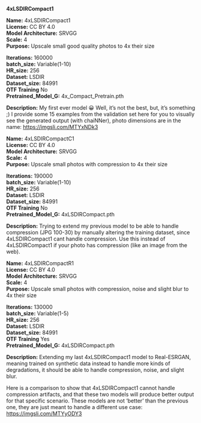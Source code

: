 **4xLSDIRCompact1**

**Name:** 4xLSDIRCompact1  
**License:** CC BY 4.0  
**Model Architecture:** SRVGG  
**Scale:** 4  
**Purpose:** Upscale small good quality photos to 4x their size  

**Iterations:** 160000  
**batch_size:** Variable(1-10)  
**HR_size:** 256  
**Dataset:** LSDIR  
**Dataset_size:** 84991  
**OTF Training** No  
**Pretrained_Model_G:** 4x_Compact_Pretrain.pth  

**Description:** My first ever model 😀 Well, it’s not the best, but, it’s something ;) 
I provide some 15 examples from the validation set here for you to visually see the generated output (with chaiNNer), photo dimensions are in the name: https://imgsli.com/MTYxNDk3 

**Name:** 4xLSDIRCompactC1  
**License:** CC BY 4.0  
**Model Architecture:** SRVGG  
**Scale:** 4  
**Purpose:** Upscale small  photos with compression to 4x their size  

**Iterations:** 190000  
**batch_size:** Variable(1-10)  
**HR_size:** 256  
**Dataset:** LSDIR  
**Dataset_size:** 84991  
**OTF Training** No  
**Pretrained_Model_G:** 4xLSDIRCompact.pth  

**Description:** Trying to extend my previous model to be able to handle compression (JPG 100-30) by manually altering the training dataset, since 4xLSDIRCompact1 cant handle compression. Use this instead of 4xLSDIRCompact1 if your photo has compression (like an image from the web). 

**Name:** 4xLSDIRCompactR1  
**License:** CC BY 4.0  
**Model Architecture:** SRVGG  
**Scale:** 4  
**Purpose:** Upscale small photos with compression, noise and slight blur to 4x their size

**Iterations:** 130000  
**batch_size:** Variable(1-5)  
**HR_size:** 256  
**Dataset:** LSDIR  
**Dataset_size:** 84991  
**OTF Training** Yes  
**Pretrained_Model_G:** 4xLSDIRCompact.pth  

**Description:** Extending my last 4xLSDIRCompact1 model to Real-ESRGAN, meaning trained on synthetic data instead to handle more kinds of degradations, it should be able to handle compression, noise, and slight blur.

Here is a comparison to show that 4xLSDIRCompact1 cannot handle compression artifacts, and that these two models will produce better output for that specific scenario. These models are not ‘better’ than the previous one, they are just meant to handle a different use case: https://imgsli.com/MTYyODY3 